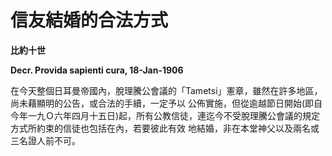 # 信友結婚的合法方式


**比約十世**

**Decr. Provida sapienti cura, 18-Jan-1906**





在今天整個日耳曼帝國內，脫理騰公會議的「Tametsi」憲章，雖然在許多地區，尚未藉顯明的公告，或合法的手續，一定予以
公佈實施，但從逾越節日開始(即自今年一九Ｏ六年四月十五日)起，所有公教信徒，連迄今不受脫理騰公會議的規定方式所約束的信徒也包括在內，若要彼此有效
地結婚，非在本堂神父以及兩名或三名證人前不可。

